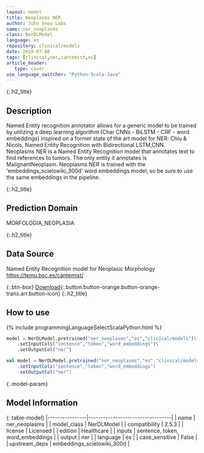 ```yaml
---
layout: model
title: Neoplasms NER
author: John Snow Labs
name: ner_neoplasms
class: NerDLModel
language: es
repository: clinical/models
date: 2020-07-08
tags: [clinical,ner,cantemist,es]
article_header:
   type: cover
use_language_switcher: "Python-Scala-Java"
---
```


{:.h2_title}
## Description
Named Entity recognition annotator allows for a generic model to be trained by utilizing a deep learning algorithm (Char CNNs - BiLSTM - CRF - word embeddings) inspired on a former state of the art model for NER: Chiu & Nicols, Named Entity Recognition with Bidirectional LSTM,CNN.  
Neoplasms NER is a Named Entity Recognition model that annotates text to find references to tumors. The only entity it annotates is MalignantNeoplasm. Neoplasms NER is trained with the 'embeddings_scielowiki_300d' word embeddings model, so be sure to use the same embeddings in the pipeline.

{:.h2_title}
## Prediction Domain
MORFOLOGIA_NEOPLASIA

{:.h2_title}
## Data Source
Named Entity Recognition model for Neoplasic Morphology
https://temu.bsc.es/cantemist/  

{:.btn-box}
[Download](https://s3.amazonaws.com/auxdata.johnsnowlabs.com/clinical/models/ner_neoplasms_es_2.5.3_2.4_1594168624415.zip){:.button.button-orange.button-orange-trans.arr.button-icon}
{:.h2_title}
## How to use 
<div class="tabs-box" markdown="1">

{% include programmingLanguageSelectScalaPython.html %}

```python
model = NerDLModel.pretrained("ner_neoplasms","es","clinical/models")\
	.setInputCols("sentence","token","word_embeddings")\
	.setOutputCol("ner")
```

```scala
val model = NerDLModel.pretrained("ner_neoplasms","es","clinical/models")
	.setInputCols("sentence","token","word_embeddings")
	.setOutputCol("ner")
```
</div>



{:.model-param}
## Model Information

{:.table-model}
|----------------|----------------------------------|
| name           | ner_neoplasms                    |
| model_class    | NerDLModel                       |
| compatibility  | 2.5.3                            |
| license        | Licensed                         |
| edition        | Healthcare                       |
| inputs         | sentence, token, word_embeddings |
| output         | ner                              |
| language       | es                               |
| case_sensitive | False                            |
| upstream_deps  | embeddings_scielowiki_300d       |

